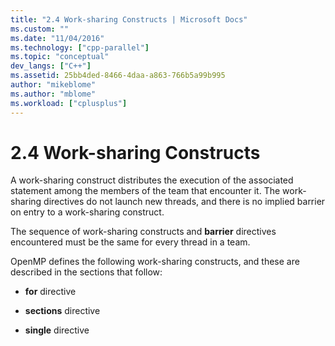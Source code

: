 ```yaml
---
title: "2.4 Work-sharing Constructs | Microsoft Docs"
ms.custom: ""
ms.date: "11/04/2016"
ms.technology: ["cpp-parallel"]
ms.topic: "conceptual"
dev_langs: ["C++"]
ms.assetid: 25bb4ded-8466-4daa-a863-766b5a99b995
author: "mikeblome"
ms.author: "mblome"
ms.workload: ["cplusplus"]
---
```

# 2.4 Work-sharing Constructs
A work-sharing construct distributes the execution of the associated statement among the members of the team that encounter it. The work-sharing directives do not launch new threads, and there is no implied barrier on entry to a work-sharing construct.  
  
 The sequence of work-sharing constructs and **barrier** directives encountered must be the same for every thread in a team.  
  
 OpenMP defines the following work-sharing constructs, and these are described in the sections that follow:  
  
-   **for** directive  
  
-   **sections** directive  
  
-   **single** directive